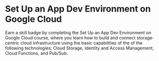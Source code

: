 # Set Up an App Dev Environment on Google Cloud

Earn a skill badge by completing the Set Up an App Dev Environment on Google Cloud course, where you learn how to build and connect storage-centric cloud infrastructure using the basic capabilities of the of the following technologies: Cloud Storage, Identity and Access Management, Cloud Functions, and Pub/Sub.